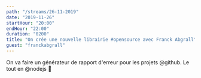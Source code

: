 ```yaml
---
path: "/streams/26-11-2019"
date: "2019-11-26"
startHour: "20:00"
endHour: "22:00"
duration: "0200"
title: "On crée une nouvelle librairie #opensource avec Franck Abgrall"
guest: "franckabgrall"
---
```


On va faire un générateur de rapport d'erreur pour les projets 
@github. Le tout en @nodejs 🙌
